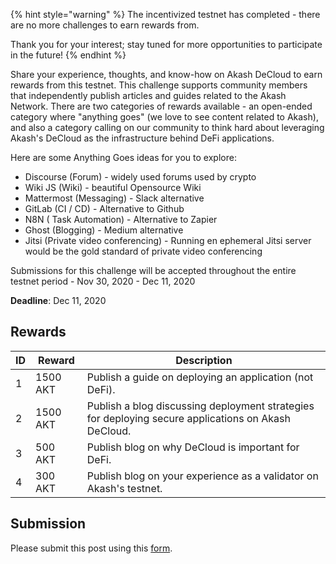 {% hint style="warning" %}
The incentivized testnet has completed - there are no more challenges
to earn rewards from.

Thank you for your interest; stay tuned for more opportunities to participate
in the future!
{% endhint %}

Share your experience, thoughts, and know-how on Akash DeCloud to earn rewards from this testnet.  This challenge supports community members that independently publish articles and guides related to the Akash Network.  There are two categories of rewards available - an open-ended category where "anything goes" (we love to see content related to Akash), and also a category calling on our community to think hard about leveraging Akash's DeCloud as the infrastructure behind DeFi applications.

Here are some Anything Goes ideas for you to explore:

- Discourse (Forum) - widely used forums used by crypto
- Wiki JS (Wiki) - beautiful Opensource Wiki
- Mattermost (Messaging) - Slack alternative
- GitLab (CI / CD) - Alternative to Github
- N8N ( Task Automation) - Alternative to Zapier
- Ghost (Blogging) - Medium alternative
- Jitsi (Private video conferencing) - Running en ephemeral Jitsi server would be the gold standard of private video conferencing

Submissions for this challenge will be accepted throughout the entire testnet period - Nov 30, 2020 - Dec 11, 2020 

**Deadline**: Dec 11, 2020

## Rewards

| ID | Reward | Description |
| --- | --- | --- |
| 1 | 1500 AKT | Publish a guide on deploying an application (not DeFi).
| 2 | 1500 AKT | Publish a blog discussing deployment strategies for deploying secure applications on Akash DeCloud.
| 3 | 500 AKT | Publish blog on why DeCloud is important for DeFi.
| 4 | 300 AKT | Publish blog on your experience as a validator on Akash's testnet.

## Submission

Please submit this post using this [form](https://docs.google.com/forms/d/e/1FAIpQLScX4VVheTeo-WmzHe2IHw1dXfRX2tGv-MHzs75-Hp-7yKuCjA/viewform).
